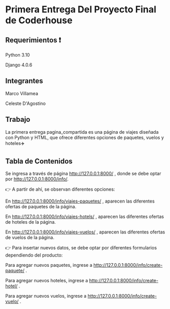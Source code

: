 # Primera Entrega Del Proyecto Final de Coderhouse

## Requerimientos :exclamation:
Python 3.10

Django 4.0.6

## Integrantes 
Marco Villamea

Celeste D'Agostino

## Trabajo
La primera entrega pagina_compartida es una página de viajes diseñada con Python y HTML, que ofrece diferentes opciones de paquetes, vuelos y hoteles:airplane:

## Tabla de Contenidos

Se ingresa a través de página http://127.0.0.1:8000/ , donde se debe optar por http://127.0.0.1:8000/info/.

:point_right: A partir de ahí, se observan diferentes opciones:

En http://127.0.0.1:8000/info/viajes-paquetes/ , aparecen las diferentes ofertas de paquetes de la página.

En http://127.0.0.1:8000/info/viajes-hotels/ , aparecen las diferentes ofertas de hoteles de la página.

En http://127.0.0.1:8000/info/viajes-vuelos/ , aparecen las diferentes ofertas de vuelos de la página.

:point_right: Para insertar nuevos datos, se debe optar por diferentes formularios dependiendo del producto:

Para agregar nuevos paquetes, ingrese a http://127.0.0.1:8000/info/create-paquete/ .

Para agregar nuevos hoteles, ingrese a http://127.0.0.1:8000/info/create-hotel/ .

Para agregar nuevos vuelos, ingrese a http://127.0.0.1:8000/info/create-vuelo/ .
